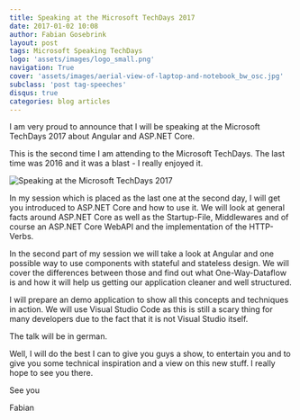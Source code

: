 ```yaml
---
title: Speaking at the Microsoft TechDays 2017
date: 2017-01-02 10:08
author: Fabian Gosebrink
layout: post
tags: Microsoft Speaking TechDays
logo: 'assets/images/logo_small.png'
navigation: True
cover: 'assets/images/aerial-view-of-laptop-and-notebook_bw_osc.jpg'
subclass: 'post tag-speeches'
disqus: true
categories: blog articles
---
```


I am very proud to announce that I will be speaking at the Microsoft TechDays 2017 about Angular and ASP.NET Core.

This is the second time I am attending to the Microsoft TechDays. The last time was 2016 and it was a blast - I really enjoyed it.

![Speaking at the Microsoft TechDays 2017]({{site.baseurl}}assets/articles/wp-content/uploads/2017/01/C0Q_kTCUcAABfwL-1024x536.jpg)

In my session which is placed as the last one at the second day, I will get you introduced to ASP.NET Core and how to use it. We will look at general facts around ASP.NET Core as well as the Startup-File, Middlewares and of course an ASP.NET Core WebAPI and the implementation of the HTTP-Verbs.

In the second part of my session we will take a look at Angular and one possible way to use components with stateful and stateless design. We will cover the differences between those and find out what One-Way-Dataflow is and how it will help us getting our application cleaner and well structured.

I will prepare an demo application to show all this concepts and techniques in action. We will use Visual Studio Code as this is still a scary thing for many developers due to the fact that it is not Visual Studio itself.

The talk will be in german.

Well, I will do the best I can to give you guys a show, to entertain you and to give you some technical inspiration and a view on this new stuff. I really hope to see you there.

See you

Fabian
